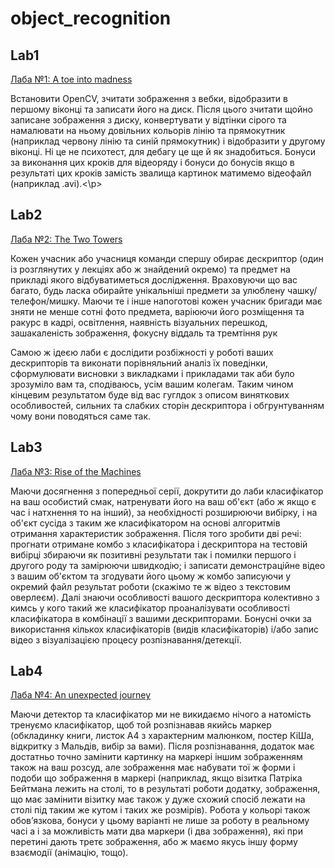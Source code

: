 # object_recognition

## Lab1
[Лаба №1: A toe into madness](https://github.com/bateikoEd/object_recognition/tree/master/Lab1) <br>
<p>Встановити OpenCV, зчитати зображення з вебки, відобразити в першому віконці та записати його на диск. Після цього зчитати щойно записане зображення з диску, конвертувати у відтінки сірого та намалювати на ньому довільних кольорів лінію та прямокутник (наприклад червону лінію та синій прямокутник) і відобразити у другому віконці. Ні це не психотест, для дебагу це ще й як знадобиться. Бонуси за виконання цих кроків для відеоряду і бонуси до бонусів якщо в результаті цих кроків замість звалища картинок матимемо відеофайл (наприклад .avi).<\p>

## Lab2
[Лаба №2: The Two Towers](https://github.com/bateikoEd/object_recognition/tree/master/Lab2) <br>

<p>Кожен учасник або учасниця команди спершу обирає дескриптор (один із розглянутих у лекціях або ж знайдений окремо) та предмет на прикладі якого відбуватиметься дослідження. Враховуючи що вас багато, будь ласка обирайте унікальніші предмети за улюблену чашку/телефон/мишку. Маючи те і інше напоготові кожен учасник бригади має зняти не менше сотні фото предмета, варіюючи його розміщення та ракурс в кадрі, освітлення, наявність візуальних перешкод, зашакаленість зображення, фокусну віддаль та тремтіння рук</p>

<p>Самою ж ідеєю лаби є дослідити розбіжності у роботі ваших дескрипторів та виконати порівняльний аналіз їх поведінки, сформулювати висновки з викладками і прикладами так аби було зрозуміло вам та, сподіваюсь, усім вашим колегам. Таким чином кінцевим результатом буде від вас гуглдок з описом виняткових особливостей, сильних та слабких сторін дескриптора і обгрунтуванням чому вони поводяться саме так.</p>

## Lab3
[Лаба №3: Rise of the Machines](https://github.com/bateikoEd/object_recognition/tree/master/Lab3) <br>
<p> Маючи досягнення з попередньої серії, докрутити до лаби класифікатор на ваш особистий смак, натренувати його на ваш об'єкт (або ж якщо є час і натхнення то на інший), за необхідності розширюючи вибірку, і на об'єкт сусіда з таким же класифікатором на основі алгоритмів отримання характеристик зображення. Після того зробити дві речі: прогнати отримане комбо з класифікатора і дескриптора на тестовій вибірці збираючи як позитивні результати так і помилки першого і другого роду та замірюючи швидкодію; і записати демонстраційне відео з вашим об'єктом та згодувати його цьому ж комбо записуючи у окремий файл результат роботи (скажімо те ж відео з текстовим оверлеєм). Далі знаючи особливості вашого дескриптора колективно з кимсь у кого такий же класифікатор проаналізувати особливості класифікатора в комбінації з вашими дескрипторами. Бонусні очки за використання кількох класифікаторів (видів класифікаторів) і/або запис відео з візуалізацією процесу розпізнавання/детекції. </p>

## Lab4
[Лаба №4: An unexpected journey](https://github.com/bateikoEd/object_recognition/tree/master/Lab4) <br>
<p>Маючи детектор та класифікатор ми не викидаємо нічого а натомість тренуємо класифікатор, щоб той розпізнавав якийсь маркер (обкладинку книги, листок А4 з характерним малюнком, постер КіШа, відкритку з Мальдів, вибір за вами). Після розпізнавання, додаток має достатньо точно замінити картинку на маркері іншим зображенням також на ваш розсуд, але зображення має набувати тої ж форми і подоби що зображення в маркері (наприклад, якщо візитка Патріка Бейтмана лежить на столі, то в результаті роботи додатку, зображення, що має замінити візитку має також у дуже схожий спосіб лежати на столі під таким же кутом і таких же розмірів). Робота у кольорі також обов’язкова, бонуси у цьому варіанті не лише за роботу в реальному часі а і за можливість мати два маркери (і два зображення), які при перетині дають третє зображення, або ж маємо якусь іншу форму взаємодії (анімацію, тощо).</p>

